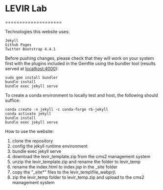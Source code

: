 # LEVIR Lab
====================

Technologies this website uses:  

    Jekyll  
    Github Pages  
    Twitter Bootstrap 4.4.1

Before pushing changes, please check that they will work on your system first with the plugins included in the Gemfile using the bundler tool (results served at [localhost:4000](localhost:4000)):

    sudo gem install bundler
    bundle install
    bundle exec jekyll serve
    
To create a conda environment to locally test and host, the following should suffice:

    conda create -n jekyll -c conda-forge rb-jekyll
    conda activate jekyll
    bundle install
    bundle exec jekyll serve

How to use the website:

1. clone the repository
2. config the jekyll runtime environment
3. bundle exec jekyll serve
4. download the levir_template.zip from the cms2 management system
5. unzip the levir_template.zip and rename the folder to levir_temp
6. rename the index.html to index.jsp in the _site folder
7. copy the "_site\*" files to the levir_temp\file\_webprj\
8. zip the levir_temp folder to levir_temp.zip and upload to the cms2 management system